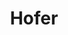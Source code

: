 ---
title: "Hofer"
url: /klagenfurt-am-woerthersee/hofer-waidmannsdorfer-strasse/
shop: Supermarkt
---